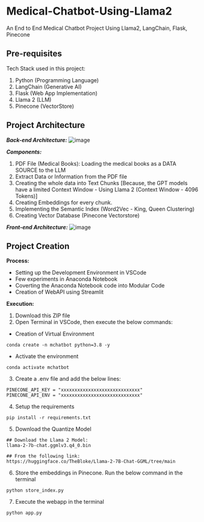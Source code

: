 # Medical-Chatbot-Using-Llama2
An End to End Medical Chatbot Project Using Llama2, LangChain, Flask, Pinecone

## Pre-requisites
Tech Stack used in this project:
1. Python (Programming Language)
2. LangChain (Generative AI)
3. Flask (Web App Implementation)
4. Llama 2 (LLM)
5. Pinecone (VectorStore)

## Project Architecture
_**Back-end Architecture:**_
![image](https://github.com/Kowshik-407/Medical-Chatbot-Using-Llama2/assets/66817358/b974e992-0492-42f0-991c-a8f56eed209e)


_**Components:**_
1. PDF File (Medical Books): Loading the medical books as a DATA SOURCE to the LLM
2. Extract Data or Information from the PDF file
3. Creating the whole data into Text Chunks [Because, the GPT models have a limited Context Window - Using Llama 2 (Context Window - 4096 Tokens)]
4. Creating Embeddings for every chunk.
5. Implementing the Semantic Index (Word2Vec - King, Queen Clustering)
6. Creating Vector Database (Pinecone Vectorstore)

_**Front-end Architecture:**_
![image](https://github.com/Kowshik-407/Medical-Chatbot-Using-Llama2/assets/66817358/a9d9fcc5-a358-4529-bc37-cef7abd69cb4)

## Project Creation
**Process:**
  - Setting up the Development Environment in VSCode
  - Few experiments in Anaconda Notebook
  - Coverting the Anaconda Notebook code into Modular Code
  - Creation of WebAPI using Streamlit

**Execution:**
1. Download this ZIP file
2. Open Terminal in VSCode, then execute the below commands:
- Creation of Virtual Environment
```
conda create -n mchatbot python=3.8 -y
```
- Activate the environment
```
conda activate mchatbot
```
3. Create a .env file and add the below lines:
```
PINECONE_API_KEY = "xxxxxxxxxxxxxxxxxxxxxxxxxxxxx"
PINECONE_API_ENV = "xxxxxxxxxxxxxxxxxxxxxxxxxxxxx"
```
4. Setup the requirements
```
pip install -r requirements.txt
```
5. Download the Quantize Model
```
## Download the Llama 2 Model:
llama-2-7b-chat.ggmlv3.q4_0.bin

## From the following link:
https://huggingface.co/TheBloke/Llama-2-7B-Chat-GGML/tree/main
```
6. Store the embeddings in Pinecone. Run the below command in the terminal
```
python store_index.py
```
7. Execute the webapp in the terminal
```
python app.py
```
